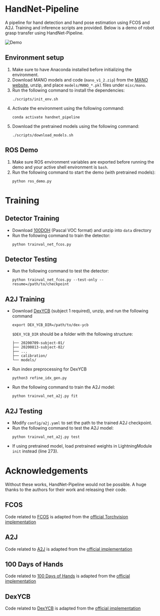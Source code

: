 # HandNet-Pipeline

A pipeline for hand detection and hand pose estimation using FCOS and A2J. Training and inference scripts are provided. Below is a demo of robot grasp transfer using HandNet-Pipeline.

![Demo](assets/demo.gif)

## Environment setup
1. Make sure to have Anaconda installed before initializing the environment.
2. Download MANO models and code (`mano_v1_2.zip`) from the [MANO website](https://mano.is.tue.mpg.de), unzip, and place `models/MANO_*.pkl` files under `misc/mano`.
3. Run the following command to install the dependencies:
    ```
    ./scripts/init_env.sh
    ```
4. Activate the environment using the following command:
    ```
    conda activate handnet_pipeline
    ```
5. Download the pretrained models using the following command:
    ```
    ./scripts/download_models.sh
    ```

## ROS Demo
1. Make sure ROS environment variables are exported before running the demo and your active shell environment is `bash`.
2. Run the following command to start the demo (with pretrained models):
    ```
    python ros_demo.py
    ```

# Training

## Detector Training
 - Download [100DOH](https://fouheylab.eecs.umich.edu/~dandans/projects/100DOH/download.html) (Pascal VOC format) and unzip into `data` directory
 - Run the following command to train the detector:
    ```
    python trainval_net_fcos.py
    ```
## Detector Testing
 - Run the following command to test the detector:
    ```
    python trainval_net_fcos.py --test-only --resume=/path/to/checkpoint
    ```
## A2J Training
 - Download [DexYCB](https://dex-ycb.github.io/) (subject 1 required), unzip, and run the following command
    ```Shell
    export DEX_YCB_DIR=/path/to/dex-ycb
    ```
    `$DEX_YCB_DIR` should be a folder with the following structure:

    ```Shell
    ├── 20200709-subject-01/
    ├── 20200813-subject-02/
    ├── ...
    ├── calibration/
    └── models/
    ```
 - Run index preprocessing for DexYCB
   ```
   python3 refine_idx_gen.py
   ```
 - Run the following command to train the A2J model:
    ```
    python trainval_net_a2j.py fit
    ```
## A2J Testing
 - Modify `config/a2j.yaml` to set the path to the trained A2J checkpoint.
 - Run the following command to test the A2J model:
    ```
    python trainval_net_a2j.py test
    ```
 - If using pretrained model, load pretrained weights in LightningModule `init` instead (line 273).

# Acknowledgements
Without these works, HandNet-Pipeline would not be possible. A huge thanks to the authors for their work and releasing their code.
## FCOS
Code related to [FCOS](https://arxiv.org/abs/2006.09214) is adapted from the [official Torchvision implementation](https://github.com/pytorch/vision/blob/main/torchvision/models/detection/fcos.py)
## A2J
Code related to [A2J](https://arxiv.org/abs/1908.09999) is adapted from the [official implementation](https://github.com/zhangboshen/A2J)
## 100 Days of Hands
Code related to [100 Days of Hands](https://fouheylab.eecs.umich.edu/~dandans/projects/100DOH/file/hands.pdf) is adapted from the [official implementation](https://github.com/ddshan/hand_object_detector)
## DexYCB
Code related to [DexYCB](https://dex-ycb.github.io/assets/chao_cvpr2021.pdf) is adapted from the [official implementation](https://github.com/NVlabs/dex-ycb-toolkit)
